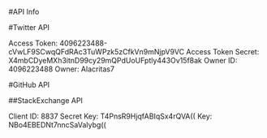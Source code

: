 #API Info

#Twitter API

Access Token: 4096223488-cVwLF9SCwqQFdRAc3TuWPzk5zCfkVn9mNjpV9VC
Access Token Secret: X4mbCDyeMXh3itnD99cy29mQPdUoUFptly443Ov15f8ak
Owner ID: 4096223488
Owner: Alacritas7

#GitHub API



##StackExchange API

Client ID: 8837
Secret Key: T4PnsR9HjqfABIqSx4rQVA((
Key: NBo4EBEDNt7nncSaVaIybg((
